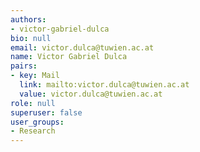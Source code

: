 ```yaml
---
authors:
- victor-gabriel-dulca
bio: null
email: victor.dulca@tuwien.ac.at
name: Victor Gabriel Dulca
pairs:
- key: Mail
  link: mailto:victor.dulca@tuwien.ac.at
  value: victor.dulca@tuwien.ac.at
role: null
superuser: false
user_groups:
- Research
---
```

